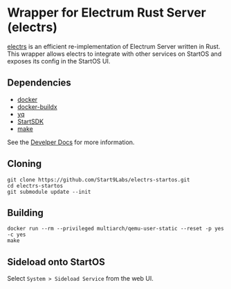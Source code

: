 # Wrapper for Electrum Rust Server (electrs)

[electrs](https://github.com/romanz/electrs) is an efficient re-implementation of Electrum Server written in Rust. This wrapper allows electrs to integrate with other services on StartOS and exposes its config in the StartOS UI.

## Dependencies

- [docker](https://docs.docker.com/get-docker)
- [docker-buildx](https://docs.docker.com/buildx/working-with-buildx/)
- [yq](https://mikefarah.gitbook.io/yq)
- [StartSDK](https://github.com/Start9Labs/start-os/blob/master/backend/install-sdk.sh)
- [make](https://www.gnu.org/software/make/)

See the [Develper Docs](https://docs.start9.com/latest/developer-docs/packaging) for more information.

## Cloning

```
git clone https://github.com/Start9Labs/electrs-startos.git
cd electrs-startos
git submodule update --init
```

## Building

```
docker run --rm --privileged multiarch/qemu-user-static --reset -p yes -c yes
make
```

## Sideload onto StartOS

Select `System > Sideload Service` from the web UI.
